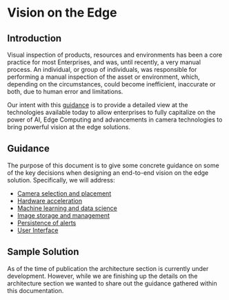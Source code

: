 # Vision on the Edge

## Introduction

Visual inspection of products, resources and environments has been a core practice for most Enterprises, and was, until recently, a very manual process. An individual, or group of individuals, was responsible for performing a manual inspection of the asset or environment, which, depending on the circumstances, could become inefficient, inaccurate or both, due to human error and limitations.

Our intent with this [guidance](/docs/guidance.md) is to provide a detailed view at the technologies available today to allow enterprises to fully capitalize on the power of AI, Edge Computing and advancements in camera technologies to bring powerful vision at the edge solutions. 

## Guidance

The purpose of this document is to give some concrete guidance on some of the key decisions when designing an end-to-end vision on the edge solution. Specifically, we will address:

* [Camera selection and placement](docs/guidance.md#camera-considerations)
* [Hardware acceleration](docs/guidance.md#hardware-acceleration)
* [Machine learning and data science](docs/guidance.md#machine-learning-and-data-science)
* [Image storage and management](docs/guidance.md#image-storage-and-management)
* [Persistence of alerts](docs/guidance.md#inferencing-results-persistence)
* [User Interface](docs/guidance.md#user-interface)

## Sample Solution

As of the time of publication the architecture section is currently under development.  However, while we are finishing up the details on the architecture section we wanted to share out the guidance gathered within this documentation.  

